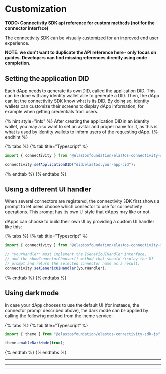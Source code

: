 # Customization

**TODO: Connectivity SDK api reference for custom methods (not for the connector interface)**

The connectivity SDK can be visually customized for an improved end user experience.

**NOTE: we don't want to duplicate the API reference here - only focus on guides. Developers can find missing references directly using code completion.**

## Setting the application DID

Each dApp needs to generate its own DID, called the application DID. This can be done with any identity wallet able to generate a DID. Then, the dApp can let the connectivity SDK know what is its DID. By doing so, identity wallets can customize their screens to display dApp information, for example when getting credentials from users.

{% hint style="info" %}
After creating the application DID in an identity wallet, you may also want to set an avatar and proper name for it, as this is what is used by identity wallets to inform users of the requesting dApp.
{% endhint %}

{% tabs %}
{% tab title="Typescript" %}
```typescript
import { connectivity } from "@elastosfoundation/elastos-connectivity-sdk-js";

connectivity.setApplicationDID("did:elastos:your-app-did");
```
{% endtab %}
{% endtabs %}

## Using a different UI handler

When several connectors are registered, the connectivity SDK first shows a prompt to let users choose which connector to use for connectivity operations. This prompt has its own UI style that dApps may like or not.&#x20;

dApps can choose to build their own UI by providing a custom UI handler like this:

{% tabs %}
{% tab title="Typescript" %}
```typescript
import { connectivity } from "@elastosfoundation/elastos-connectivity-sdk-js";

// "yourHandler" must implement the IGenericUIHandler interface, 
// and the showConnectorChooser() method that should display the UI
// prompt and return the selected connector name as a result.
connectivity.setGenericUIHandler(yourHandler);
```
{% endtab %}
{% endtabs %}

## Using dark mode

In case your dApp chooses to use the default UI (for instance, the connector prompt described above), the dark mode can be applied by calling the following method from the theme service:

{% tabs %}
{% tab title="Typescript" %}
```typescript
import { theme } from "@elastosfoundation/elastos-connectivity-sdk-js";

theme.enableDarkMode(true);
```
{% endtab %}
{% endtabs %}





****

****

****
